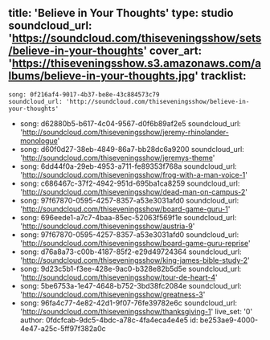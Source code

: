 title: 'Believe in Your Thoughts'
type: studio
soundcloud_url: 'https://soundcloud.com/thiseveningsshow/sets/believe-in-your-thoughts'
cover_art: 'https://thiseveningsshow.s3.amazonaws.com/albums/believe-in-your-thoughts.jpg'
tracklist:
  -
    song: 0f216af4-9017-4b37-be8e-43c884573c79
    soundcloud_url: 'http://soundcloud.com/thiseveningsshow/believe-in-your-thoughts'
  -
    song: d62880b5-b617-4c04-9567-d0f6b89af2e5
    soundcloud_url: 'http://soundcloud.com/thiseveningsshow/jeremy-rhinolander-monologue'
  -
    song: d60f0d27-38eb-4849-86a7-bb28dc6a9200
    soundcloud_url: 'http://soundcloud.com/thiseveningsshow/jeremys-theme'
  -
    song: 6dd44f0a-29eb-4953-a711-fe89353f768a
    soundcloud_url: 'http://soundcloud.com/thiseveningsshow/frog-with-a-man-voice-1'
  -
    song: c686467c-37f2-4942-951d-695ba1ca8259
    soundcloud_url: 'http://soundcloud.com/thiseveningsshow/dead-man-on-campus-2'
  -
    song: 97f67870-0595-4257-8357-a53e3031afd0
    soundcloud_url: 'http://soundcloud.com/thiseveningsshow/board-game-guru-1'
  -
    song: 696eede1-a7c7-4baa-85ec-52063f569f1e
    soundcloud_url: 'http://soundcloud.com/thiseveningsshow/austria-9'
  -
    song: 97f67870-0595-4257-8357-a53e3031afd0
    soundcloud_url: 'http://soundcloud.com/thiseveningsshow/board-game-guru-reprise'
  -
    song: d76a8a73-c00b-4187-85f2-e29d49724364
    soundcloud_url: 'http://soundcloud.com/thiseveningsshow/king-james-bible-study-2'
  -
    song: 9d23c5b1-f3ee-428e-9ac0-b328e82b5d5e
    soundcloud_url: 'http://soundcloud.com/thiseveningsshow/tour-de-heart-4'
  -
    song: 5be6753a-1e47-4648-b752-3bd38fc2084e
    soundcloud_url: 'http://soundcloud.com/thiseveningsshow/greatness-3'
  -
    song: 96fa4c77-4e82-42d1-9f07-76fe39782e6c
    soundcloud_url: 'http://soundcloud.com/thiseveningsshow/thanksgiving-1'
live_set: '0'
author: 0fdcfcab-9dc5-4bdc-a78c-4fa4eca4e4e5
id: be253ae9-4000-4e47-a25c-5ff97f382a0c
